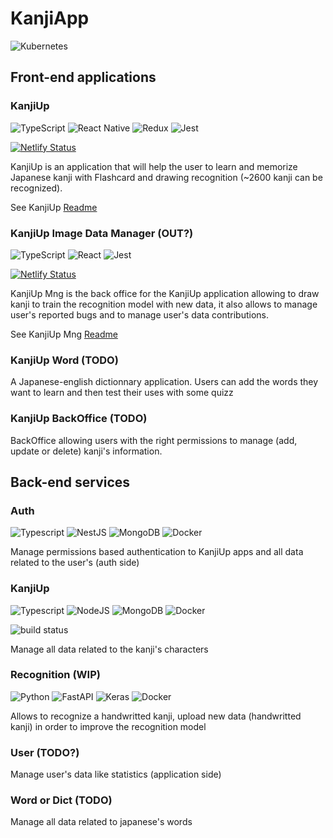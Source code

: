 # KanjiApp

![Kubernetes](https://img.shields.io/badge/kubernetes-%23326ce5.svg?style=for-the-badge&logo=kubernetes&logoColor=white)

## Front-end applications

### KanjiUp

![TypeScript](https://img.shields.io/badge/typescript-%23007ACC.svg?style=for-the-badge&logo=typescript&logoColor=white)
![React Native](https://img.shields.io/badge/react_native-%2320232a.svg?style=for-the-badge&logo=react&logoColor=%2361DAFB)
![Redux](https://img.shields.io/badge/redux-%23593d88.svg?style=for-the-badge&logo=redux&logoColor=white)
![Jest](https://img.shields.io/badge/-jest-%23C21325?style=for-the-badge&logo=jest&logoColor=white)

[![Netlify Status](https://api.netlify.com/api/v1/badges/7546e544-6733-4666-b116-97fd9a197f33/deploy-status?branch=main)](https://app.netlify.com/sites/luxury-taffy-de0aa3/deploys)

KanjiUp is an application that will help the user to learn and memorize Japanese kanji with Flashcard and drawing recognition (~2600 kanji can be recognized).

See KanjiUp [Readme](./front/kanji-up/README.md)

### KanjiUp Image Data Manager (OUT?)

![TypeScript](https://img.shields.io/badge/typescript-%23007ACC.svg?style=for-the-badge&logo=typescript&logoColor=white)
![React](https://img.shields.io/badge/react-%2320232a.svg?style=for-the-badge&logo=react&logoColor=%2361DAFB)
![Jest](https://img.shields.io/badge/-jest-%23C21325?style=for-the-badge&logo=jest&logoColor=white)

[![Netlify Status](https://api.netlify.com/api/v1/badges/46972eda-d0d9-4410-a6c3-3ed245938821/deploy-status?branch=main)](https://app.netlify.com/sites/kaleidoscopic-kitsune-1e1cf1/deploys)

KanjiUp Mng is the back office for the KanjiUp application allowing to draw kanji to train the recognition model with new data, it also allows to manage user's reported bugs and to manage user's data contributions.

See KanjiUp Mng [Readme](./front/kanji-mng/README.md)

### KanjiUp Word (TODO)

A Japanese-english dictionnary application.
Users can add the words they want to learn and then test their uses with some quizz

### KanjiUp BackOffice (TODO)

BackOffice allowing users with the right permissions to manage (add, update or delete) kanji's information.

## Back-end services

### Auth

![Typescript](https://img.shields.io/badge/TypeScript-007ACC?style=for-the-badge&logo=typescript&logoColor=white)
![NestJS](https://img.shields.io/badge/nestjs-%23E0234E.svg?style=for-the-badge&logo=nestjs&logoColor=white)
![MongoDB](https://img.shields.io/badge/MongoDB-%234ea94b.svg?style=for-the-badge&logo=mongodb&logoColor=white)
![Docker](https://img.shields.io/badge/docker-%230db7ed.svg?style=for-the-badge&logo=docker&logoColor=white)

Manage permissions based authentication to KanjiUp apps and all data related to the user's (auth side)

### KanjiUp

![Typescript](https://img.shields.io/badge/TypeScript-007ACC?style=for-the-badge&logo=typescript&logoColor=white)
![NodeJS](https://img.shields.io/badge/node.js-6DA55F?style=for-the-badge&logo=node.js&logoColor=white)
![MongoDB](https://img.shields.io/badge/MongoDB-%234ea94b.svg?style=for-the-badge&logo=mongodb&logoColor=white)
![Docker](https://img.shields.io/badge/docker-%230db7ed.svg?style=for-the-badge&logo=docker&logoColor=white)

![build status](https://github.com/alexandre-em/kanji-up/actions/workflows/deploy-back.yaml/badge.svg)

Manage all data related to the kanji's characters

### Recognition (WIP)

![Python](https://img.shields.io/badge/python-3670A0?style=for-the-badge&logo=python&logoColor=ffdd54)
![FastAPI](https://img.shields.io/badge/FastAPI-005571?style=for-the-badge&logo=fastapi)
![Keras](https://img.shields.io/badge/Keras-%23D00000.svg?style=for-the-badge&logo=Keras&logoColor=white)
![Docker](https://img.shields.io/badge/docker-%230db7ed.svg?style=for-the-badge&logo=docker&logoColor=white)

Allows to recognize a handwritted kanji, upload new data (handwritted kanji) in order to improve the recognition model

### User (TODO?)

Manage user's data like statistics (application side)

### Word or Dict (TODO)

Manage all data related to japanese's words
